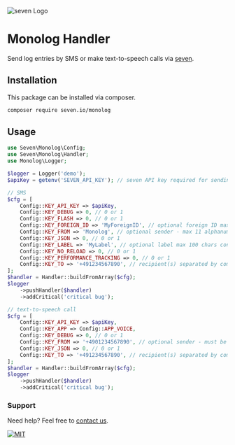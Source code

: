 ![](https://www.seven.io/wp-content/uploads/Logo.svg "seven Logo")

# Monolog Handler

Send log entries by SMS or make text-to-speech calls via [seven](https://www.seven.io).

## Installation
This package can be installed via composer.

```bash
composer require seven.io/monolog
```

## Usage

```php
use Seven\Monolog\Config;
use Seven\Monolog\Handler;
use Monolog\Logger;

$logger = Logger('demo');
$apiKey = getenv('SEVEN_API_KEY'); // seven API key required for sending

// SMS
$cfg = [
    Config::KEY_API_KEY => $apiKey,
    Config::KEY_DEBUG => 0, // 0 or 1
    Config::KEY_FLASH => 0, // 0 or 1
    Config::KEY_FOREIGN_ID => 'MyForeignID', // optional foreign ID max 64 chars consisting of a-zA-Z0-9, ._@
    Config::KEY_FROM => 'Monolog', // optional sender - max 11 alphanumeric or 16 numeric characters
    Config::KEY_JSON => 0, // 0 or 1
    Config::KEY_LABEL => 'MyLabel', // optional label max 100 chars consisting of a-zA-Z0-9, ._@
    Config::KEY_NO_RELOAD => 0, // 0 or 1
    Config::KEY_PERFORMANCE_TRACKING => 0, // 0 or 1
    Config::KEY_TO => '+491234567890', // recipient(s) separated by comma
];
$handler = Handler::buildFromArray($cfg);
$logger
    ->pushHandler($handler)
    ->addCritical('critical bug');

// text-to-speech call
$cfg = [
    Config::KEY_API_KEY => $apiKey,
    Config::KEY_APP => Config::APP_VOICE,
    Config::KEY_DEBUG => 0, // 0 or 1
    Config::KEY_FROM => '+4901234567890', // optional sender - must be verified or a shared inbound number
    Config::KEY_JSON => 0, // 0 or 1
    Config::KEY_TO => '+491234567890', // recipient(s) separated by comma
];
$handler = Handler::buildFromArray($cfg);
$logger
    ->pushHandler($handler)
    ->addCritical('critical bug');
```

### Support

Need help? Feel free to [contact us](https://www.seven.io/en/company/contact/).

[![MIT](https://img.shields.io/badge/License-MIT-teal.svg)](LICENSE)
